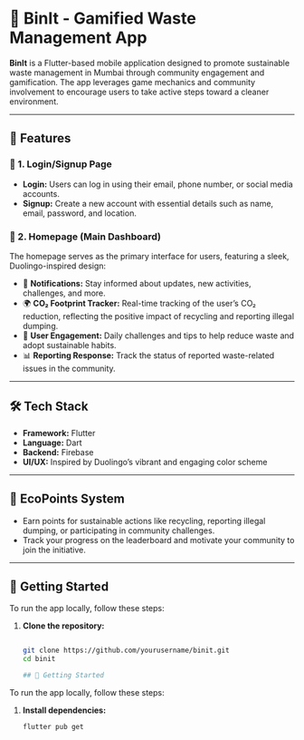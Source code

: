 # 🌿 BinIt - Gamified Waste Management App

**BinIt** is a Flutter-based mobile application designed to promote sustainable waste management in Mumbai through community engagement and gamification. The app leverages game mechanics and community involvement to encourage users to take active steps toward a cleaner environment.

---

## 🚀 Features

### 📝 1. Login/Signup Page
- **Login:** Users can log in using their email, phone number, or social media accounts.
- **Signup:** Create a new account with essential details such as name, email, password, and location.

### 🏡 2. Homepage (Main Dashboard)
The homepage serves as the primary interface for users, featuring a sleek, Duolingo-inspired design:
- 🔔 **Notifications:** Stay informed about updates, new activities, challenges, and more.
- 🌍 **CO₂ Footprint Tracker:** Real-time tracking of the user’s CO₂ reduction, reflecting the positive impact of recycling and reporting illegal dumping.
- 🎯 **User Engagement:** Daily challenges and tips to help reduce waste and adopt sustainable habits.
- 📊 **Reporting Response:** Track the status of reported waste-related issues in the community.

---

## 🛠️ Tech Stack
- **Framework:** Flutter
- **Language:** Dart
- **Backend:** Firebase
- **UI/UX:** Inspired by Duolingo’s vibrant and engaging color scheme

---

## 🌱 EcoPoints System
- Earn points for sustainable actions like recycling, reporting illegal dumping, or participating in community challenges.
- Track your progress on the leaderboard and motivate your community to join the initiative.

---

## 📱 Getting Started

To run the app locally, follow these steps:

1. **Clone the repository:**
   ```bash
   
   git clone https://github.com/yourusername/binit.git
   cd binit

   ## 📱 Getting Started

To run the app locally, follow these steps:

1. **Install dependencies:**
   ```bash
   flutter pub get

